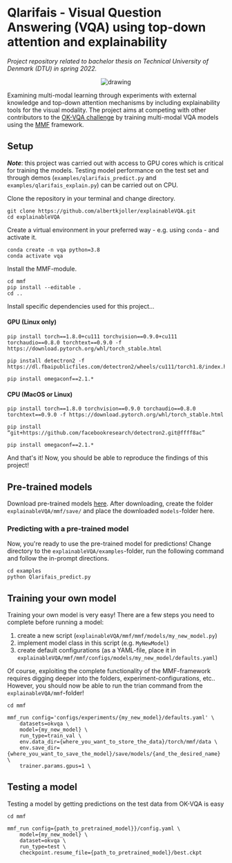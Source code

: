 # Qlarifais - Visual Question Answering (VQA) using top-down attention and explainability

*Project repository related to bachelor thesis on Technical University of Denmark (DTU) in spring 2022.*

<p align="center">
  <img src="https://github.com/albertkjoller/explainableVQA/blob/main/qlarifais_grey.png" alt="drawing"/>
</p>

Examining multi-modal learning through experiments with external knowledge and top-down attention mechanisms by including explainability tools for the visual modality. The project aims at competing with other contributors to the [OK-VQA challenge](https://okvqa.allenai.org/leaderboard.html) by training multi-modal VQA models using the [MMF](https://github.com/facebookresearch/mmf) framework. 

## Setup

***Note***: this project was carried out with access to GPU cores which is critical for training the models. Testing model performance on the test set and through demos (`examples/qlarifais_predict.py` and `examples/qlarifais_explain.py`) can be carried out on CPU.

Clone the repository in your terminal and change directory.

    git clone https://github.com/albertkjoller/explainableVQA.git
    cd explainableVQA

Create a virtual environment in your preferred way - e.g. using `conda` - and activate it.

    conda create -n vqa python=3.8
    conda activate vqa

Install the MMF-module.

    cd mmf
    pip install --editable .
    cd ..

Install specific dependencies used for this project...

#### GPU (Linux only)
    pip install torch==1.8.0+cu111 torchvision==0.9.0+cu111 torchaudio==0.8.0 torchtext==0.9.0 -f https://download.pytorch.org/whl/torch_stable.html

    pip install detectron2 -f https://dl.fbaipublicfiles.com/detectron2/wheels/cu111/torch1.8/index.html
    
    pip install omegaconf==2.1.*

#### CPU (MacOS or Linux)
    pip install torch==1.8.0 torchvision==0.9.0 torchaudio==0.8.0 torchtext==0.9.0 -f https://download.pytorch.org/whl/torch_stable.html

    pip install “git+https://github.com/facebookresearch/detectron2.git@ffff8ac”
    
    pip install omegaconf==2.1.*


And that's it! Now, you should be able to reproduce the findings of this project!
	

## Pre-trained models

Download pre-trained models [here](https://drive.google.com/drive/folders/17o9YjWwAQ0rtvYC5QKM6TI_0yHcu6iSY?usp=sharing).
After downloading, create the folder `explainableVQA/mmf/save/` and place the downloaded `models`-folder here.

### Predicting with a pre-trained model

Now, you're ready to use the pre-trained model for predictions! Change directory to the `explainableVQA/examples`-folder, run the following command and follow the in-prompt directions.

    cd examples
    python Qlarifais_predict.py

## Training your own model

Training your own model is very easy! There are a few steps you need to complete before running a model:

1) create a new script (`explainableVQA/mmf/mmf/models/my_new_model.py`)
2) implement model class in this script (e.g. `MyNewModel`)
3) create default configurations (as a YAML-file, place it in `explainableVQA/mmf/mmf/configs/models/my_new_model/defaults.yaml`)

Of course, exploiting the complete functionality of the MMF-framework requires digging deeper into the folders, experiment-configurations, etc.. However, you should now be able to run the trian command from the `explainableVQA/mmf`-folder!
    
    cd mmf

    mmf_run config='configs/experiments/{my_new_model}/defaults.yaml' \
        datasets=okvqa \
        model={my_new_model} \
        run_type=train_val \
        env.data_dir={where_you_want_to_store_the_data}/torch/mmf/data \
        env.save_dir={where_you_want_to_save_the_model}/save/models/{and_the_desired_name} \
        trainer.params.gpus=1 \

## Testing a model

Testing a model by getting predictions on the test data from OK-VQA is easy

    cd mmf

    mmf_run config={path_to_pretrained_model}}/config.yaml \
        model={my_new_model} \
        dataset=okvqa \
        run_type=test \
        checkpoint.resume_file={path_to_pretrained_model}/best.ckpt
